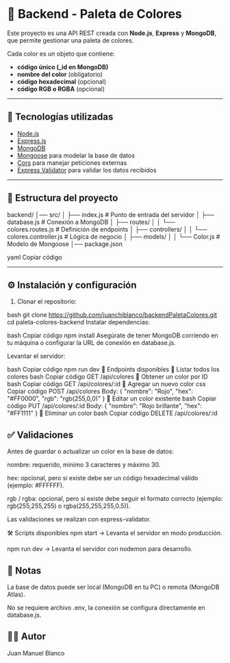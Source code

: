 # 🎨 Backend - Paleta de Colores

Este proyecto es una API REST creada con **Node.js**, **Express** y **MongoDB**, que permite gestionar una paleta de colores.  

Cada color es un objeto que contiene:
- **código único (_id en MongoDB)**
- **nombre del color** (obligatorio)
- **código hexadecimal** (opcional)
- **código RGB o RGBA** (opcional)

---

## 🚀 Tecnologías utilizadas

- [Node.js](https://nodejs.org/)
- [Express.js](https://expressjs.com/)
- [MongoDB](https://www.mongodb.com/)
- [Mongoose](https://mongoosejs.com/) para modelar la base de datos
- [Cors](https://www.npmjs.com/package/cors) para manejar peticiones externas
- [Express Validator](https://express-validator.github.io/) para validar los datos recibidos

---

## 📂 Estructura del proyecto

backend/
│── src/
│ ├── index.js # Punto de entrada del servidor
│ ├── database.js # Conexión a MongoDB
│ ├── routes/
│ │ └── colores.routes.js # Definición de endpoints
│ ├── controllers/
│ │ └── colores.controller.js # Lógica de negocio
│ ├── models/
│ │ └── Color.js # Modelo de Mongoose
│── package.json

yaml
Copiar código

---

## ⚙️ Instalación y configuración

1. Clonar el repositorio:

bash
git clone https://github.com/juanchiblanco/backendPaletaColores.git
cd paleta-colores-backend
Instalar dependencias:

bash
Copiar código
npm install
Asegúrate de tener MongoDB corriendo en tu máquina o configurar la URL de conexión en database.js.

Levantar el servidor:

bash
Copiar código
npm run dev
📡 Endpoints disponibles
🔹 Listar todos los colores
bash
Copiar código
GET /api/colores
🔹 Obtener un color por ID
bash
Copiar código
GET /api/colores/:id
🔹 Agregar un nuevo color
css
Copiar código
POST /api/colores
Body:
{
  "nombre": "Rojo",
  "hex": "#FF0000",
  "rgb": "rgb(255,0,0)"
}
🔹 Editar un color existente
bash
Copiar código
PUT /api/colores/:id
Body:
{
  "nombre": "Rojo brillante",
  "hex": "#FF1111"
}
🔹 Eliminar un color
bash
Copiar código
DELETE /api/colores/:id

## ✅ Validaciones
Antes de guardar o actualizar un color en la base de datos:

nombre: requerido, mínimo 3 caracteres y máximo 30.

hex: opcional, pero si existe debe ser un código hexadecimal válido (ejemplo: #FFFFFF).

rgb / rgba: opcional, pero si existe debe seguir el formato correcto (ejemplo: rgb(255,255,255) o rgba(255,255,255,0.5)).

Las validaciones se realizan con express-validator.

🛠 Scripts disponibles
npm start → Levanta el servidor en modo producción.

npm run dev → Levanta el servidor con nodemon para desarrollo.

## 📌 Notas
La base de datos puede ser local (MongoDB en tu PC) o remota (MongoDB Atlas).

No se requiere archivo .env, la conexión se configura directamente en database.js.

## 👨‍💻 Autor

Juan Manuel Blanco